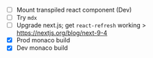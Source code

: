 - [ ] Mount transpiled react component (Dev)
- [ ] Try `mdx`
- [ ] Upgrade next.js; get `react-refresh` working
      > https://nextjs.org/blog/next-9-4
- [x] Prod monaco build
- [x] Dev monaco build